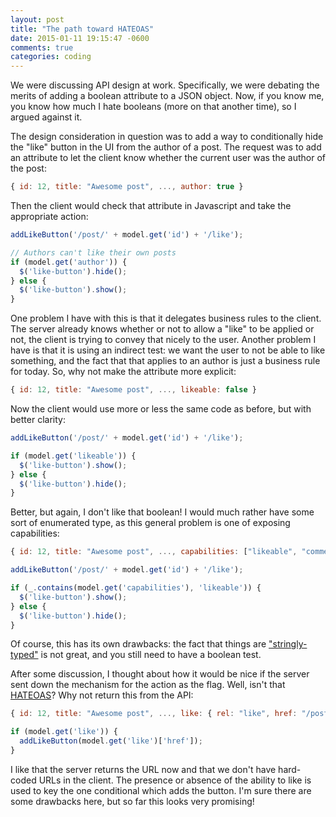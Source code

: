 ```yaml
---
layout: post
title: "The path toward HATEOAS"
date: 2015-01-11 19:15:47 -0600
comments: true
categories: coding
---
```

We were discussing API design at work. Specifically, we were debating the
merits of adding a boolean attribute to a JSON object. Now, if you know me, you
know how much I hate booleans (more on that another time), so I argued against
it.

<!-- more -->

The design consideration in question was to add a way to conditionally hide
the "like" button in the UI from the author of a post. The request was to add
an attribute to let the client know whether the current user was the author of
the post:

```javascript
{ id: 12, title: "Awesome post", ..., author: true }
```

Then the client would check that attribute in Javascript and take the
appropriate action:

```javascript
addLikeButton('/post/' + model.get('id') + '/like');

// Authors can't like their own posts
if (model.get('author')) {
  $('like-button').hide();
} else {
  $('like-button').show();
}
```

One problem I have with this is that it delegates business rules to the client.
The server already knows whether or not to allow a "like" to be applied or not,
the client is trying to convey that nicely to the user. Another problem I have
is that it is using an indirect test: we want the user to not be able to like
something, and the fact that that applies to an author is just a business rule
for today. So, why not make the attribute more explicit:

```javascript
{ id: 12, title: "Awesome post", ..., likeable: false }
```

Now the client would use more or less the same code as before, but with better clarity:

```javascript
addLikeButton('/post/' + model.get('id') + '/like');

if (model.get('likeable')) {
  $('like-button').show();
} else {
  $('like-button').hide();
}
```

Better, but again, I don't like that boolean! I would much rather have some
sort of enumerated type, as this general problem is one of exposing
capabilities:

```javascript
{ id: 12, title: "Awesome post", ..., capabilities: ["likeable", "commentable", ...] }

addLikeButton('/post/' + model.get('id') + '/like');

if (_.contains(model.get('capabilities'), 'likeable')) {
  $('like-button').show();
} else {
  $('like-button').hide();
}
```

Of course, this has its own drawbacks: the fact that things are
["stringly-typed"](http://c2.com/cgi/wiki?StringlyTyped) is not great, and you
still need to have a boolean test.

After some discussion, I thought about how it would be nice if the server sent
down the mechanism for the action as the flag. Well, isn't that
[HATEOAS](http://en.wikipedia.org/wiki/HATEOAS)? Why not return this from the
API:


```javascript
{ id: 12, title: "Awesome post", ..., like: { rel: "like", href: "/post/12/like" } }

if (model.get('like')) {
  addLikeButton(model.get('like')['href']);
}
```

I like that the server returns the URL now and that we don't have hard-coded
URLs in the client. The presence or absence of the ability to like is used to
key the one conditional which adds the button. I'm sure there are some
drawbacks here, but so far this looks very promising!


